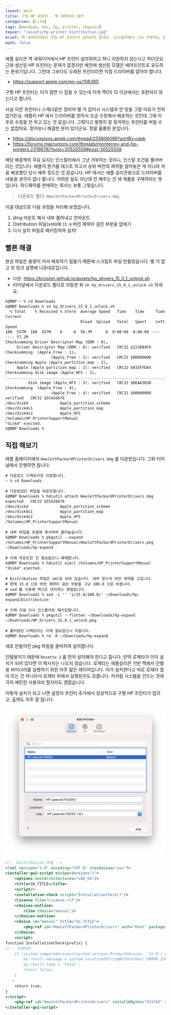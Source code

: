 ```yaml
---
layout: post
title: 구형 HP 프린터 - 맥 세쿼이아 설치
categories: [Life]
tags: [macbook, mac, hp, printer, sequoia]
teaser: "/assets/hp-printer-distribution.jpg"
brief: 맥 세쿼이아에서 구형 HP 프린터가 설치되지 않네요. 인스탈러에서 그냥 거부하는 것이니 그 조건제약을 풀어리고 설치하는 방법이 있습니다. 애플이 뭔가를 테스트 하고서 상위 버전의 제약을 걸어놓은 게 아닌 것 같습니다. HP 에서는 애플 구형 기기 드라이버를 실리콘용으로 내놓을 생각이 없나 봅니다.
math: false
---
```


애플 실리콘 맥 세쿼이아에서 HP 프린터 설치하려고 하니 지원하지 않는다고 하더군요. 근래 생산된 HP 프린터는 문제가 없겠지만 예전에 생산된 모델은 에어프린트로 유도하는 분위기입니다. 그런데 그보다도 오래된 프린터라면 직접 드라이버를 깔아야 합니다.

* <https://support.apple.com/en-us/106385>

구형 HP 프린터는 이거 깔면 다 잡을 수 있는데 이게 맥OS 12 이상에서는 호환되지 않는다고 합니다.

사실 이런 프린터나 스캐너같은 장비야 별 거 없어서 시스템과 안 맞을 그럴 이유가 전혀 없거든요. 애플이 HP 에서 드라이버를 받아서 조금 수정해서 배포하는 것인데 그때 이후로 수정을 안 하고 있는 것 같습니다. 그렇다고 멀쩡히 잘 동작하는 프린터를 버릴 수는 없잖아요. 찾아보니 해결한 분이 있더군요. 정말 훌륭한 분입니다.

* <https://discussions.apple.com/thread/255806096?sortBy=rank>
* <https://forums.macrumors.com/threads/monterrey-and-hp-printers.2319676/?post=30525559#post-30525559>

해당 해결책의 주요 요지는 인스탈러에서 그냥 거부하는 것이니, 인스탈 조건을 풀어버리는 것입니다. 애플이 뭔가를 테스트 하고서 상위 버전의 제약을 걸어놓은 게 아니라 처음 배포했던 당시 예측 정도인 것 같습니다. HP 에서는 애플 실리콘용으로 드라이버를 내놓을 생각이 없나 봅니다. 어려운 일도 아닌데 안 해주는 건 새 제품을 구매하라는 뜻입니다. 하드웨어를 판매하는 회사는 보통 그렇습니다.

> 다운로드 폴더: `HewlettPackardPrinterDrivers.dmg`

이걸 대상으로 다음 과정을 처리해 보겠습니다.

1. dmg 마운트 해서 내부 풀어내고 언마운트
2. Distribution 파일(xml)에 `15.0` 버전 제약이 걸린 부분을 없애기
3. 다시 설치 파일로 패키징하여 설치!


## 빨른 해결
완성 파일은 용량이 커서 배포하기 힘들기 때문에 스크립트 파일 만들었습니다. 별 거 없고 위 링크 설명에 나온대로입니다.

* 다운: <https://kiroshin.github.io/assets/hp_drivers_15_0_1_unlock.sh>
* 터미널에서 다운로드 폴더로 이동한 뒤 `sh hp_drivers_15_0_1_unlock.sh` 치세요.

```shell
k@MBP ~ % cd Downloads
k@MBP Downloads % sh hp_drivers_15_0_1_unlock.sh
  % Total    % Received % Xferd  Average Speed   Time    Time     Time  Current
                                 Dload  Upload   Total   Spent    Left  Speed
100  557M  100  557M    0     0  56.7M      0  0:00:09  0:00:09 --:--:-- 57.1M
Checksumming Driver Descriptor Map (DDM : 0)…
     Driver Descriptor Map (DDM : 0): verified   CRC32 $222DB4F8
Checksumming  (Apple_Free : 1)…
                    (Apple_Free : 1): verified   CRC32 $00000000
Checksumming Apple (Apple_partition_map : 2)…
     Apple (Apple_partition_map : 2): verified   CRC32 $935FFDA4
Checksumming disk image (Apple_HFS : 3)…
...............................................................................
          disk image (Apple_HFS : 3): verified   CRC32 $DEAA3D38
Checksumming  (Apple_Free : 4)…
                    (Apple_Free : 4): verified   CRC32 $00000000
verified   CRC32 $55426676
/dev/disk4              Apple_partition_scheme
/dev/disk4s1            Apple_partition_map
/dev/disk4s2            Apple_HFS                       /Volumes/HP_PrinterSupportManual
"disk4" ejected.
k@MBP Downloads %
```


## 직접 해보기
애플 홈페이지에서 `HewlettPackardPrinterDrivers.dmg` 를 다운받습니다. 그뒤 터미널에서 진행하면 됩니다.

```shell
# 다운로드 디렉토리로 이동합니다.
~ % cd Downloads

# 다운받았던 파일을 마운트합니다.
k@MBP Downloads % hdiutil attach HewlettPackardPrinterDrivers.dmg
expected   CRC32 $55426676
/dev/disk4              Apple_partition_scheme
/dev/disk4s1            Apple_partition_map
/dev/disk4s2            Apple_HFS                       /Volumes/HP_PrinterSupportManual

# 내부 파일을 로컬에 복사하여 풀어높습니다.
k@MBP Downloads % pkgutil --expand /Volumes/HP_PrinterSupportManual/HewlettPackardPrinterDrivers.pkg ~/Downloads/hp-expand

# 이제 마운트한 건 필요없으니 해제합니다.
k@MBP Downloads % hdiutil eject /Volumes/HP_PrinterSupportManual
"disk4" ejected.

# Distribution 파일은 xml로 되어 있습니다. 내부 함수의 버전 제약을 고칩니다.
# 현재 15.0 으로 버전 제약이 걸린 부분을 그냥 100.0 으로 바꿉니다.
# sed 를 이용해 텍스트 대치하는 방법입니다.
k@MBP Downloads % sed -i '' 's/15.0/100.0/' ~/Downloads/hp-expand/Distribution

# 이제 이걸 다시 인스톨러로 패키징합니다.
k@MBP Downloads % pkgutil --flatten ~/Downloads/hp-expand ~/Downloads/HP_Drivers_15.0.1_unlock.pkg

# 풀어놨던 디렉토리는 이제 필요없으니 지웁니다.
k@MBP Downloads % rm -R ~/Downloads/hp-expand
```

새로 만들어진 pkg 파일을 클릭하여 설치합니다.

인텔용이기 때문에 `Rosetta 2` 를 먼저 설치해야 한다고 뜹니다. 만약 로제타가 이미 설치가 되어 있다면 이 메시지는 나오지 않습니다. 로제타는 애플실리콘 기반 맥에서 인텔용 바이너리를 실행하기 위한 아주 얇은 레이어입니다. 이거 설치한다고 따로 로제타 앱이 뜨는 건 아니라서 로제타 위에서 실행된지도 모릅니다. 저처럼 시스템을 건드는 것에 극히 예민한 사용자라 할지라도 괜찮습니다.

이렇게 설치가 되고 나면 설정의 프린터 추가에서 정상적으로 구형 HP 프린터가 잡히고, 출력도 아주 잘 됩니다.

![installed](/assets/hp_printer_installed.jpg)

```xml
<!-- Distribution 파일 -->
<?xml version="1.0" encoding="UTF-8" standalone="yes"?>
<installer-gui-script minSpecVersion="1">
    <options hostArchitectures="x86_64"/>
    <title>SU_TITLE</title>
    <script/>
    <installation-check script="InstallationCheck()"/>
    <license file="License.rtf"/>
    <choices-outline>
        <line choice="manual"/>
    </choices-outline>
    <choice id="manual" title="SU_TITLE">
        <pkg-ref id="HewlettPackardPrinterDrivers" auth="Root" packageIdentifier="com.apple.pkg.HewlettPackardPrinterDrivers">#HewlettPackardPrinterDrivers.pkg</pkg-ref>
    </choice>
    <script>
function InstallationCheck(prefix) {
<!-- 지워버려
    if (system.compareVersions(system.version.ProductVersion, '15.0') &gt; 0) {
        my.result.message = system.localizedStringWithFormat('ERROR_25CBFE41C7', '15.0');
        my.result.type = 'Fatal';
        return false;
    }
 -->
    return true;
}
</script>
    <pkg-ref id="HewlettPackardPrinterDrivers" installKBytes="933742" version="10.6.0.1.1.1635454841"/>
</installer-gui-script>
```









